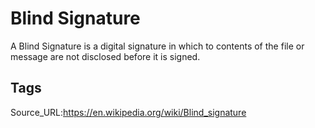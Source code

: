 # Blind Signature
A Blind Signature is a digital signature in which to contents of the file or message are not disclosed before it is signed.
## Tags
Source_URL:https://en.wikipedia.org/wiki/Blind_signature
